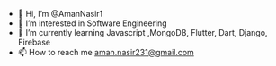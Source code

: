 - 👋 Hi, I’m @AmanNasir1
- 👀 I’m interested in Software Engineering
- 🌱 I’m currently learning Javascript ,MongoDB, Flutter, Dart, Django, Firebase  
- 📫 How to reach me aman.nasir231@gmail.com

<!---
AmanNasir1/AmanNasir1 is a ✨ special ✨ repository because its `README.md` (this file) appears on your GitHub profile.
You can click the Preview link to take a look at your changes.
--->

